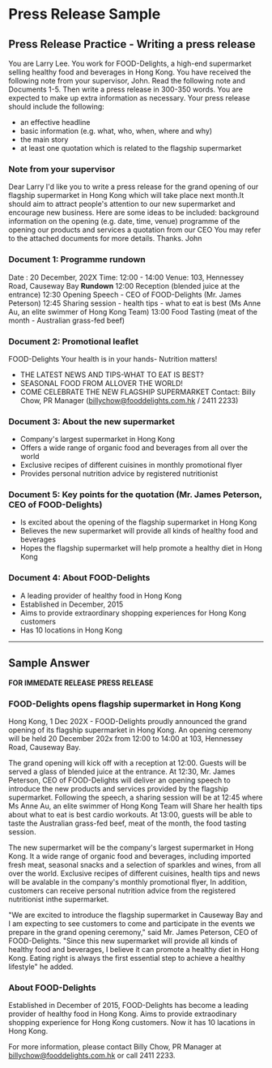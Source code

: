 # Press Release Sample

## Press Release Practice - Writing a press release

You are Larry Lee. You work for FOOD-Delights, a high-end supermarket selling healthy food and beverages in Hong Kong. You have received the following note from your supervisor, John. Read the following note and Documents 1-5. Then write a press release in 300-350 words. You are expected to make up extra information as necessary. Your press release should include the following:

* an effective headline
* basic information (e.g. what, who, when, where and why)
* the main story
* at least one quotation which is related to the flagship supermarket

### Note from your supervisor

Dear Larry
I'd like you to write a press release for the grand opening of our flagship supermarket in Hong Kong which will take place next month.It should aim to attract people's attention to  our new supermarket and encourage new business.
Here are some ideas to be included:
background information on the opening (e.g. date, time, venue)
programme of the opening
our products and services
a quotation from our CEO
You may refer to the attached documents for more details. Thanks.
John

### Document 1: Programme rundown

Date : 20 December, 202X
Time: 12:00 - 14:00
Venue: 103, Hennessey Road, Causeway Bay
**Rundown**
12:00 Reception (blended juice at the entrance)
12:30 Opening Speech - CEO of FOOD-Delights (Mr. James Peterson)
12:45 Sharing session - health tips - what to eat is best (Ms Anne Au, an elite swimmer of Hong Kong Team)
13:00 Food Tasting (meat of the month - Australian grass-fed beef)

### Document 2: Promotional leaflet

FOOD-Delights
Your health is in your hands- Nutrition matters!

* THE LATEST NEWS AND TIPS-WHAT TO EAT IS BEST?
* SEASONAL FOOD FROM ALLOVER THE WORLD!
* COME CELEBRATE THE NEW FLAGSHIP SUPERMARKET
Contact: Billy Chow, PR Manager (<billychow@fooddelights.com.hk> / 2411 2233)

### Document 3: About the new supermarket

* Company's largest supermarket in Hong Kong
* Offers a wide range of organic food and beverages from all over the world
* Exclusive recipes of different cuisines in monthly promotional flyer
* Provides personal nutrition advice by registered nutritionist

### Document 5: Key points for the quotation (Mr. James Peterson, CEO of FOOD-Delights)

* Is excited about the opening of the flagship supermarket in Hong Kong
* Believes the new supermarket will provide all kinds of healthy food and beverages
* Hopes the flagship supermarket will help promote a healthy diet in Hong Kong

### Document 4: About FOOD-Delights

* A leading provider of healthy food in Hong Kong
* Established in December, 2015
* Aims to provide extraordinary shopping experiences for Hong Kong customers
* Has 10 locations in Hong Kong

---

## Sample Answer

**FOR IMMEDATE RELEASE**                              **PRESS RELEASE**

### FOOD-Delights opens flagship supermarket in Hong Kong

Hong Kong, 1 Dec 202X - FOOD-Delights proudly announced the grand opening of its flagship supermarket in Hong Kong. An opening ceremony will be held 20 December 202x  from 12:00 to 14:00 at 103, Hennessey Road, Causeway Bay.

The grand opening will kick off with a reception at 12:00. Guests will be served a glass of blended juice at the entrance. At 12:30, Mr. James Peterson, CEO of FOOD-Delights will deliver an opening speech to introduce the new products and services provided by the flagship supermarket. Following the speech, a sharing session will be at 12:45 where Ms Anne Au, an elite swimmer of Hong Kong Team will Share her health tips about what to eat is best cardio workouts. At 13:00, guests will be able to taste the Australian grass-fed beef, meat of the month, the food tasting session.

The new supermarket will be the company's largest supermarket in Hong Kong. It a wide range of organic food and beverages, including imported fresh meat, seasonal snacks and a selection of sparkles and wines, from all over the world. Exclusive recipes of different cuisines, health tips and news will be avalable in the company's monthly promotional flyer, In addition, customers can receive personal nutrition advice from the registered nutritionist inthe supermarket.

"We are excited to introduce the flagship supermarket in Causeway Bay and I am expecting to see customers to  come and participate in the events we prepare in the grand opening ceremony," said Mr. James Peterson, CEO of FOOD-Delights. "Since this new supermarket will provide all kinds of healthy food and beverages, I believe it can promote a healthy diet in Hong Kong. Eating right is always the first essential step to achieve a healthy lifestyle" he added.

### About FOOD-Delights

Established in December of 2015, FOOD-Delights has become a leading provider of healthy food in Hong Kong. Aims to provide extraodinary shopping experience for Hong Kong customers. Now it has 10 lacations in Hong Kong.

For more information, please contact Billy Chow, PR Manager at <billychow@fooddelights.com.hk> or call 2411 2233.
